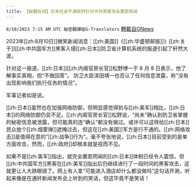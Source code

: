 ```yaml
---
title: 【秘翻在线】日本社会不满政府针对中共黑客攻击置若罔闻
---
```

`8/10/2023 7:15 AM UTC 秘密翻譯組G-Translators` [轉載自GNews](https://gnews.org/articles/1540950)

2023年[[zh:8月10日]]微笑新闻消息：[[zh:美国]]《[[zh:华盛顿邮报]]》[[zh:关于]][[zh:中共国军方]]黑客入侵[[zh:日本]]防卫省计算机系统的报道引起了轩然大波。

针对这一报道，[[zh:日本]][[zh:内阁官房长官]]松野博一于 8 月 8 日表示，他了解事实真相，但“不做回答”。 防卫大臣滨田靖一也否认了任何信息泄露，称“没有出现影响我们执行任务的情况”。

军事记者如是说。

[[zh:日本]]虽然也在加强网络防御，但明显感觉得到与[[zh:美军]]相比，[[zh:日本]]的网络防御仍显不足。[[zh:内阁官房长官]]松野说，“尚未”确认到防卫省掌握的秘密信息被泄露，但可能真的连“确认”都没有做过。或许可以这样给[[zh:日本]]民众放个[[zh:烟雾弹]]遮掩过去，但这在[[zh:美国]]军方是行不通的。[[zh:网络攻击]]是值得在意的“[[zh:战争]]行为”。毫不夸张地说，[[zh:日本]]目前受到的是单方面攻击，然而，[[zh:政府]]却根本就是视而不见。

如果不是[[zh:美军]]指出，就完全置若罔闻的[[zh:日本]]体制已经令人震惊。但[[zh:中共国军方]]黑客在[[zh:美军]]指出后仍继续进行了一段时间的黑客攻击，这就更让人大跌眼镜了。网上有人拿“可能进入酒店却什么都没做吗”这句话开涮，听起来像是在通奸新闻发布会上听到的笑话，但这毕竟不是笑话！
